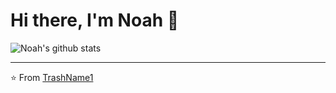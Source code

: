 # Hi there, I'm Noah 👋

![Noah's github stats](https://github-readme-stats.vercel.app/api?username=TrashName1&show_icons=true&theme=transparent)


---
⭐️ From [TrashName1](https://github.com/TrashName1)
